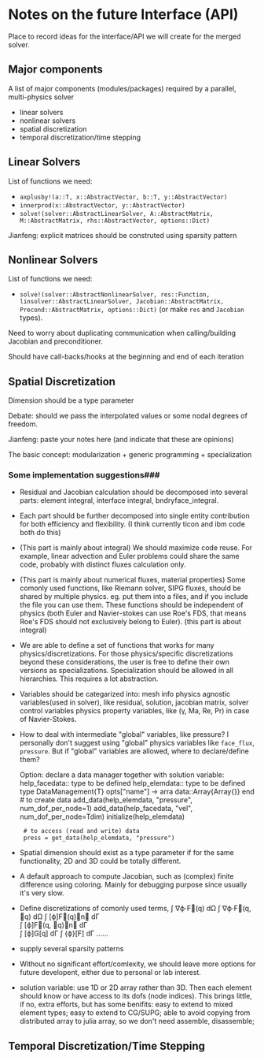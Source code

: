 # Notes on the future Interface (API)

Place to record ideas for the interface/API we will create for the merged solver.

## Major components

A list of major components (modules/packages) required by a parallel, multi-physics solver

* linear solvers
* nonlinear solvers
* spatial discretization
* temporal discretization/time stepping


## Linear Solvers

List of functions we need:

* `axplusby!(a::T, x::AbstractVector, b::T, y::AbstractVector)`
* `innerprod(x::AbstractVector, y::AbstractVector)`
* `solve!(solver::AbstractLinearSolver, A::AbstractMatrix, M::AbstractMatrix, rhs::AbstractVector, options::Dict)`

Jianfeng: explicit matrices should be construted using sparsity pattern

## Nonlinear Solvers

List of functions we need:

* `solve!(solver::AbstractNonlinearSolver, res::Function, linsolver::AbstractLinearSolver, Jacobian::AbstractMatrix, Precond::AbstractMatrix, options::Dict)` (or make `res` and `Jacobian` types).

Need to worry about duplicating communication when calling/building Jacobian and preconditioner.

Should have call-backs/hooks at the beginning and end of each iteration

## Spatial Discretization

Dimension should be a type parameter

Debate: should we pass the interpolated values or some nodal degrees of freedom.

Jianfeng: paste your notes here (and indicate that these are opinions)

The basic concept: modularization + generic programming + specialization

### Some implementation suggestions###
* Residual and Jacobian calculation should be decomposed into several parts:
       element integral, 
       interface integral, 
       bndryface_integral. 

* Each part should be further decomposed into single entity contribution
   for both efficiency and flexibility. (I think currently ticon and ibm code both do this)

* (This part is mainly about integral)
   We should maximize code reuse. For example, linear advection and Euler problems
   could share the same code, probably with distinct fluxes calculation only. 

* (This part is mainly about numerical fluxes, material properties)
   Some comonly used functions, like Riemann solver, SIPG fluxes, should be shared by multiple physics. 
   eg. put them into a files, and if you include the file you can use them. These functions should 
   be independent of physics (both Euler and Navier-stokes can use Roe's FDS, that means Roe's FDS
   should not exclusively belong to Euler). 
   (this part is about integral)

* We are able to define a set of functions that works for many physics/discretizations. 
   For those physics/specific discretizations beyond these considerations, the user is free
   to define their own versions as specializations. Specialization should be allowed in all hierarchies.
   This requires a lot abstraction.

* Variables should be categarized into: 
        mesh info
        physics agnostic variables(used in solver), like residual, solution, jacobian matrix, solver control variables
        physics property variables, like (γ, Ma, Re, Pr) in case of Navier-Stokes.

* How to deal with intermediate "global" variables, like pressure? I personally don't suggest 
   using "global" physics variables like `face_flux`, `pressure`. 
   But if "global" variables are allowed, where to declare/define them?  

   Option: declare a data manager together with solution variable:
       help_facedata:: type to be defined
       help_elemdata:: type to be defined
           type DataManagement{T}
               opts["name"] -> arra
               data::Array{Array{}}
           end
           # to create data
       add_data(help_elemdata, "pressure", num_dof_per_node=1)
       add_data(help_facedata, "vel",      num_dof_per_node=Tdim)
       initialize(help_elemdata)

       # to access (read and write) data
       press = get_data(help_elemdata, "pressure")


* Spatial dimension should exist as a type parameter if for the same functionality, 
   2D and 3D could be totally different.

* A default approach to compute Jacobian, such as (complex) finite difference using coloring.
   Mainly for debugging purpose since usually it's very slow.

* Define discretizations of comonly used terms,
        ∫ ∇ϕ⋅F⃗(q) dΩ
        ∫ ∇ϕ⋅F⃗(q, ∇q) dΩ
        ∫ [ϕ]F⃗(q)⋅n⃗ dΓ   
        ∫ [ϕ]F⃗(q, ∇q)⋅n⃗ dΓ   
        ∫ [ϕ]G[q] dΓ
        ∫ {ϕ}[F] dΓ
        ......
* supply several sparsity patterns

* Without no significant effort/comlexity, we should leave more options for future developent,
    either due to personal or lab interest.

* solution variable: use 1D or 2D array rather than 3D. Then each element should know or
   have access to its dofs (node indices). This brings little, if no, extra efforts, but 
   has some benifits: 
      easy to extend to mixed element types;
      easy to extend to CG/SUPG;
      able to avoid copying from distributed array to julia array, so we don't need
      assemble, disassemble;

## Temporal Discretization/Time Stepping



